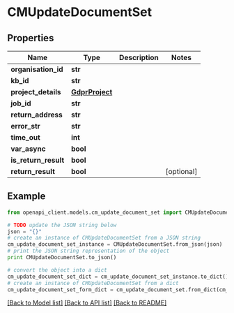 # CMUpdateDocumentSet


## Properties
Name | Type | Description | Notes
------------ | ------------- | ------------- | -------------
**organisation_id** | **str** |  | 
**kb_id** | **str** |  | 
**project_details** | [**GdprProject**](GdprProject.md) |  | 
**job_id** | **str** |  | 
**return_address** | **str** |  | 
**error_str** | **str** |  | 
**time_out** | **int** |  | 
**var_async** | **bool** |  | 
**is_return_result** | **bool** |  | 
**return_result** | **bool** |  | [optional] 

## Example

```python
from openapi_client.models.cm_update_document_set import CMUpdateDocumentSet

# TODO update the JSON string below
json = "{}"
# create an instance of CMUpdateDocumentSet from a JSON string
cm_update_document_set_instance = CMUpdateDocumentSet.from_json(json)
# print the JSON string representation of the object
print CMUpdateDocumentSet.to_json()

# convert the object into a dict
cm_update_document_set_dict = cm_update_document_set_instance.to_dict()
# create an instance of CMUpdateDocumentSet from a dict
cm_update_document_set_form_dict = cm_update_document_set.from_dict(cm_update_document_set_dict)
```
[[Back to Model list]](../README.md#documentation-for-models) [[Back to API list]](../README.md#documentation-for-api-endpoints) [[Back to README]](../README.md)


